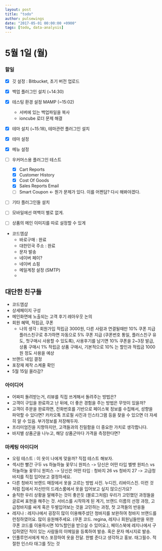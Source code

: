 ```yaml
---
layout: post
title: "todo"
author: pulsewings
date: "2017-05-01 00:00:00 +0900"
tags: [todo, data-analysis]
---
```



# 5월 1일 (월)

### 할일
- [x] 깃 설정 : Bitbucket, 초기 버전 업로드
- [x] 백업 플러그인 설치 (~14:30)
- [x] 테스팅 환경 설정 MAMP (~15:02)
  - 서버에 있는 백업파일을 복사
  - ioncube 로더 문제 해결
- [x] 테마 설치 (~15:18), 테마관련 플러그인 설치
- [x] 테마 설정
- [x] 메뉴 설정
- [ ] 우커머스용 플러그인 테스트
  - [x] Cart Reports
  - [x] Customer History
  - [x] Cost Of Goods
  - [x] Sales Reports Email
  - [ ] Smart Coupon <- 뭔가 문제가 있다. 이를 어쩐담? 다시 해봐야겠다.
- [ ] 기타 플러그인들 설치
- [ ] 모바일에선 여백이 별로 없게.
- [ ] 상품의 메인 이미지를 따로 설정할 수 있게


- 코드엠샵
  - 바로구매 : 완료
  - 대한민국 주소 : 완료
  - 문자 발송
  - 네이버 페이?
  - 네이버 쇼핑
  - 메일계정 설정 (SMTP)
  -



## 대단한 친구들
- 코드엠샵
- 상세페이지 구성
- 메인화면에 노출되는 고객 후기 레아우웃 논의
- 회원 혜택, 적립금, 쿠폰
  - 나의 생각 : 회원가입 적립금 3000원, 다른 사람과 연결될때만 10% 쿠폰 지급
    플러스친구로 추가하면 자동으로 5% 쿠폰 지급 (쿠폰번호 통일, 플러스친구 유도, 첫구매시 사용할 수 있도록),
    사용후기를 남기면 10% 쿠폰을 2~3장 발급, 상품 구매시 1% 적립금
    상품 구매시, 기본적으로 10% 는 할인과 적립금 1000원 정도 사용을 예상
- 브랜드 네임 결정
- 포장재 제작 스케줄 확인
- 5월 15일 올라감?

### 아이디어
- 어짜피 돌려받는거, 리뷰를 직접 쓰게해서 돌려주는 방법은?
- 고객이 구입을 완료하고 난 뒤에, 더 좋은 경험을 주는 방법은 무엇이 있을까?
- 고객이 주문을 완료하면, 전화번호를 기반으로 페이스북 정보를 수집해서, 성향을 파악할 수 있다면? 카카오톡 프로필 사진과 인스타그램 등을 찾을 수 있으면 더 자세히 알 수 있음. 부가정보를 저장해두자.
- 프리미엄진을 지향하지만, 고객들과의 친밀함을 더 중요한 가치로 생각합니다.  
- 바지별 상품군을 나누고, 해당 상품군마다 가격을 측정한다면?

### 마케팅 아이디어
- 오링 테스트 : 이 옷이 나에게 맞을까? 직접 테스트 해보자.
- 섹시한 빨간 구두 vs 하늘하늘 꽃무늬 원피스 -> 당신은 어떤 타입
  벨뱃 원피스 vs 하늘하늘 꽃무늬 원피스 -> 당신은 어떤 타입
  : 청바지 26 vs 청바지 27 -> 고급청바지를 직접 입어보고 결정하세요.
- 다른 청바지 브랜드 매장에서 옷을 고르는 방법 사진. 누디진, 리바이스진.
  이런 것처럼 집에서 자신만의 드레스룸에서 옷을 입어보고 싶지 않으신가요?
- 솔직한 우리 상황을 말해주는 것이 좋은듯 (블로그처럼)
  우리가 고민했던 과정들을 글로써 표현을 해주는 것. 서비스를 시작하게 된 계기, 브랜드 이름의 선정 과정, 고급청바지를 싸게 혹은 두벌입어보는 것을 고민하는 과정, 첫 고객들의 반응들
- 레지나 : 레지나에서 굉장히 많이 이용해주셨던 청바지를 보완하여 청바지 브랜드를 런칭하였어요. 많이 응원해주세요. (쿠폰 코드. regina, 레지나 회원님들만을 위한 쿠폰 코드를 이용하시면 10%할인을 받으실 수 있어요.), 페이스북에 레지나에서 구입하였던 적이 있는 사람들의 이메일을 등록하여 발송. 혹은 문자 메시지로 발송.
- 인풀루언서에게 박스 포장하여 옷을 전달. 한벌 준다고 생각하고 홍보. 태그필수. 적절한 인스타 태그를 짓는 것
